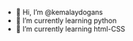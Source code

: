 - 👋 Hi, I’m @kemalaydogans
- 🌱 I’m currently learning python
- 🌱 I’m currently learning html-CSS

<!---
kemalaydogans/kemalaydogans is a ✨ special ✨ repository because its `README.md` (this file) appears on your GitHub profile.
You can click the Preview link to take a look at your changes.
--->
